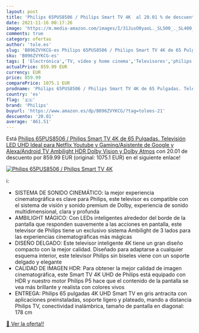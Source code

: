 ```yaml
---
layout: post
title: 'Philips 65PUS8506 / Philips Smart TV 4K  al 20.01 % de descuento'
date: 2021-11-16 00:17:26
image: 'https://m.media-amazon.com/images/I/31JusO0yaoL._SL500_._SL400_.jpg'
comments: true
category: ofertas
author: 'tole.es'
slug: 'B096ZVYKCG-es Philips 65PUS8506 / Philips Smart TV 4K de 65 Pulgadas....'
sku: 'B096ZVYKCG-es'
tags: [ 'Electrónica','TV, vídeo y home cinema','Televisores','philips','smart','tv', ]
actualPrice: 859.99 EUR
currency: EUR
price: 859.99
comparePrice: 1075.1 EUR
prodname: 'Philips 65PUS8506 / Philips Smart TV 4K de 65 Pulgadas. Televisión LED UHD Ideal para Netflix  Youtube y Gaming/Asistente de Google y Alexa/Android TV  Ambilight  HDR  Dolby Vision y Dolby Atmos'
country: 'es'
flag: '🇪🇸'
brand: 'Philips'
buyurl: 'https://www.amazon.es/dp/B096ZVYKCG/?tag=tolees-21'
descuento: '20.01'
average: '861.51'
---
```


Está [Philips 65PUS8506 / Philips Smart TV 4K de 65 Pulgadas. Televisión LED UHD Ideal para Netflix  Youtube y Gaming/Asistente de Google y Alexa/Android TV  Ambilight  HDR  Dolby Vision y Dolby Atmos](https://www.amazon.es/dp/B096ZVYKCG/?tag=tolees-21) con 20.01 de descuento por 859.99 EUR (original: 1075.1 EUR) en el siguiente enlace!

[![Philips 65PUS8506 / Philips Smart TV 4K ](https://m.media-amazon.com/images/I/31JusO0yaoL._SL500_._SL400_.jpg)](https://www.amazon.es/dp/B096ZVYKCG/?tag=tolees-21)

ℹ️:

- SISTEMA DE SONIDO CINEMÁTICO: la mejor experiencia cinematográfica es clave para Philips, este televisor es compatible con el sistema de visión y sonido premium de Dolby, experiencia de sonido multidimensional, clara y profunda
- AMBILIGHT MÁGICO: Con LEDs inteligentes alrededor del borde de la pantalla que responden suavemente a las acciones en pantalla, este televisor de Philips tiene un exclusivo sistema Ambilight de 3 lados para las experiencias cinematográficas más mágicas
- DISEÑO DELGADO: Este televisor inteligente 4K tiene un gran diseño compacto con la mejor calidad. Diseñado para adaptarse a cualquier esquema interior, este televisor Philips sin biseles viene con un soporte delgado y elegante
- CALIDAD DE IMAGEN HDR: Para obtener la mejor calidad de imagen cinematográfica, este Smart TV 4K UHD de Philips está equipado con HDR y nuestro motor Philips P5 hace que el contenido de la pantalla se vea más brillante y realista con colores vivos
- ENTREGA: Philips 65 pulgadas 4K UHD Smart TV en gris antracita con aplicaciones preinstaladas, soporte ligero y plateado, mando a distancia Philips TV, conectividad inalámbrica, tamaño de pantalla en diagonal: 178 cm

[🛒 Ver la oferta!!](https://www.amazon.es/dp/B096ZVYKCG/?tag=tolees-21)
